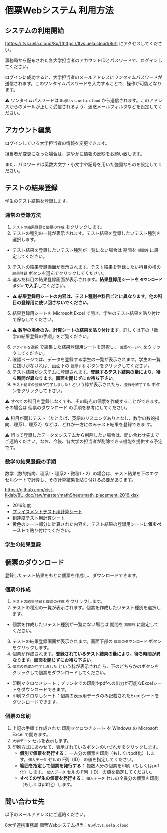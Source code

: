 個票Webシステム 利用方法
====

## システムの利用開始

[https://ltvs.uela.cloud/8u/](https://ltvs.uela.cloud/8u/) にアクセスしてください。

事務局から配布された各大学担当者のアカウントIDとパスワードで、ログインしてください。

ログインに成功すると、大学担当者のメールアドレスにワンタイムパスワードが送信されます。このワンタイムパスワードを入力することで、操作が可能となります。

:warning: ワンタイムパスワードは `8u@ltvs.uela.cloud` から送信されます。このアドレスからのメールが正しく受信されるよう、迷惑メールフィルタなどを設定してください。

## アカウント編集

ログインしている大学担当者の情報を変更できます。

担当者が変更になった場合は、速やかに情報の反映をお願い致します。

また、パスワードは英数大文字・小文字や記号を用いた強固なものを設定してください。

## テストの結果登録

学生のテスト結果を登録します。

### 通常の登録方法

1. `テストの結果登録と個票の作成` をクリックします。
2. テストの種別の一覧が表示されます。テスト結果を登録したいテスト種別を選択します。
  - テスト結果を登録したいテスト種別が一覧にない場合は 期間を `期間外` に設定してください。
3. テストの結果登録画面が表示されます。テスト結果を登録したい科目の横の `結果登録` ボタンを選んでクリックしてください。 
4. 選んだ科目の結果登録画面が表示されます。**結果登録用シートを `ダウンロードボタン` で入手**してください。
  - :warning: **結果登録用シートの内容は、テスト種別や科目ごとに異なります。他の科目の登録用に使い回さないでください**。
5. 結果登録用シートを Microsoft Excel で開き、学生のテスト結果を貼り付けて保存してください。
  - :warning: **数学の場合のみ、計算シートの結果を貼り付けます**。詳しくは下の「数学の結果登録の手順」をご覧ください。
6. `ファイルを選択` で編集した結果登録用シートを選択し、 `確認ページへ` をクリックしてください。
7. 確認ページでは、データを登録する学生の一覧が表示されます。学生の一覧に抜けがなければ、画面下の `登録する` ボタンをクリックしてください。
8. テスト結果がシステムに登録されます。**登録するテスト結果の量により、待ち時間が異なります。画面を閉じずにお待ち下さい**。
9. `テスト結果の登録が完了しました!` という枠が表示されたら、`登録を終了する` ボタンをクリックして下さい。

:warning: すべての科目を登録しなくても、その時点の個票を作成することができます。その場合は 個票のダウンロード の手順を参考にしてください。

:warning: 科目が同じテスト（たとえば、英語のリスニングありとなし、数学の数的指向、理系1、理系2）などは、どれか一方にのみテスト結果を登録できま
す。

:warning: 誤って登録したデータをシステムから削除したい場合は、問い合わせ先までご連絡ください。なお、今後、各大学の担当者が削除できる機能を提供する予定です。


### 数学の結果登録の手順

数学（数的指向、理系1・理系2・微積1・2）の場合は、テスト結果を下のエクセルシートで計算し、その計算結果を貼り付ける必要があります。

https://github.com/cist-kklab/8U_doc/raw/master/mathSheet/math_placement_2016.xlsx
- 2016年度
 - [プレイスメントテスト用計算シート](/raw/master/mathSheet/math_placement_2016.xlsx)
 - [到達度テスト用計算シート](/raw/master/mathSheet/matn_achievement_B_2016.xlsx)
 - 黄色のシート部分に計算された内容を、テスト結果の登録用シートに**値をペースト**で貼り付けてください。

### 学生の結果登録

## 個票のダウンロード

登録したテスト結果をもとに個票を作成し、ダウンロードできます。

### 個票の作成

1. `テストの結果登録と個票の作成` をクリックします。
2. テストの種別の一覧が表示されます。個票を作成したいテスト種別を選択します。
  - 個票を作成したいテスト種別が一覧にない場合は 期間を `期間外` に設定してください。
3. テストの結果登録画面が表示されます。画面下部の `個票のダウンロード` ボタンをクリックします。
4. 個票が作成されます。**登録されているテスト結果の量により、待ち時間が異なります。画面を閉じずにお待ち下さい**。
5. `個票の作成が完了しました` という枠が表示されたら、下のどちらかのボタンをクリックして個票をダウンロードしてください。
 - 印刷マクロつきシート：プリンタでの印刷やpdfへの出力が可能なExcelシートをダウンロードできます。
 - 印刷マクロなしシート：個票の表示用データのみ記載されたExcelシートをダウンロードできます。

### 個票の印刷

1. 上記の手順で作成された 印刷マクロつきシート を Windows の Microsoft Excel で開きます。
2. `大学データ` セルを表示します。
3. 印刷方式にあわせて、表示されているボタンのいづれかをクリックします。
    - **個別で個票を発行する：** 一人分の個票を印刷（もしくはpdf化）します。`個人データ` セルの F列（ID） の値を指定してください。
    - **範囲を指定して個票を発行する：** 複数人分の個票を印刷（もしくはpdf化）します。 `個人データ` セルの F列（ID） の値を指定してください。
    - **すべての学生の個票を発行する：** `個人データ` セルの全員分の個票を印刷（もしくはpdf化）します。



## 問い合わせ先

以下のメールアドレスにご連絡ください。

8大学連携事務局 個票Webシステム担当：`8u@ltvs.uela.cloud`

 
